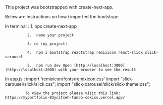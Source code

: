 This project was bootstrapped with create-next-app.

Below are instructions on how i imported the bootstrap:

In terminal : 1.  npx create-next-app

              2.  name your project 
              
              3. cd (my project)

              4.  npm i bootstrap reactstrap remixicon react-slick slick-carousel

              5.  npm run dev Open [http://localhost:3000](http://localhost:3000) with your browser to see the result.
            
In app.js :  import 'remixicon/fonts/remixicon.css'
             import "slick-carousel/slick/slick.css";
             import "slick-carousel/slick/slick-theme.css";
             
             
             To view the project please visit this link:      https://myportfolio-83yczfseh-tando-cekiso.vercel.app/
             

